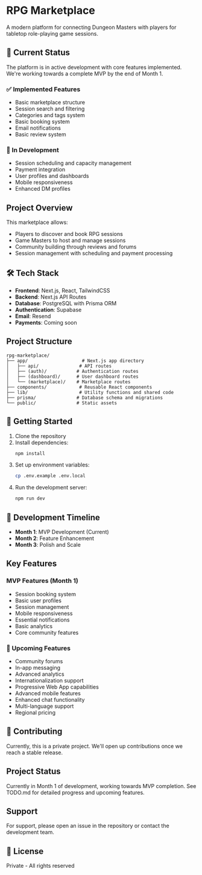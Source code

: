 # RPG Marketplace

A modern platform for connecting Dungeon Masters with players for tabletop role-playing game sessions.

## 🚀 Current Status

The platform is in active development with core features implemented. We're working towards a complete MVP by the end of Month 1.

### ✅ Implemented Features
- Basic marketplace structure
- Session search and filtering
- Categories and tags system
- Basic booking system
- Email notifications
- Basic review system

### 🚧 In Development
- Session scheduling and capacity management
- Payment integration
- User profiles and dashboards
- Mobile responsiveness
- Enhanced DM profiles

## Project Overview

This marketplace allows:
- Players to discover and book RPG sessions
- Game Masters to host and manage sessions
- Community building through reviews and forums
- Session management with scheduling and payment processing

## 🛠️ Tech Stack

- **Frontend**: Next.js, React, TailwindCSS
- **Backend**: Next.js API Routes
- **Database**: PostgreSQL with Prisma ORM
- **Authentication**: Supabase
- **Email**: Resend
- **Payments**: Coming soon

## Project Structure

```
rpg-marketplace/
├── app/                    # Next.js app directory
│   ├── api/               # API routes
│   ├── (auth)/           # Authentication routes
│   ├── (dashboard)/      # User dashboard routes
│   └── (marketplace)/    # Marketplace routes
├── components/            # Reusable React components
├── lib/                   # Utility functions and shared code
├── prisma/               # Database schema and migrations
└── public/               # Static assets
```

## 🚀 Getting Started

1. Clone the repository
2. Install dependencies:
   ```bash
   npm install
   ```
3. Set up environment variables:
   ```bash
   cp .env.example .env.local
   ```
4. Run the development server:
   ```bash
   npm run dev
   ```

## 📅 Development Timeline
- **Month 1**: MVP Development (Current)
- **Month 2**: Feature Enhancement
- **Month 3**: Polish and Scale

## Key Features

### MVP Features (Month 1)
- Session booking system
- Basic user profiles
- Session management
- Mobile responsiveness
- Essential notifications
- Basic analytics
- Core community features

### 🎯 Upcoming Features
- Community forums
- In-app messaging
- Advanced analytics
- Internationalization support
- Progressive Web App capabilities
- Advanced mobile features
- Enhanced chat functionality
- Multi-language support
- Regional pricing

## 🤝 Contributing

Currently, this is a private project. We'll open up contributions once we reach a stable release.

## Project Status

Currently in Month 1 of development, working towards MVP completion. See TODO.md for detailed progress and upcoming features.

## Support

For support, please open an issue in the repository or contact the development team.

## 📄 License
Private - All rights reserved
